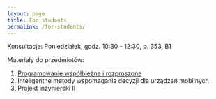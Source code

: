 ```yaml
---
layout: page
title: For students
permalink: /for-students/
---
```


Konsultacje: Poniedziałek, godz. 10:30 - 12:30, p. 353, B1

Materiały do przedmiotów:

1. [Programowanie współbieżne i rozproszone](pwir)
2. Inteligentne metody wspomagania decyzji dla urządzeń mobilnych
3. Projekt inżynierski II
